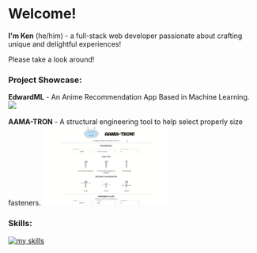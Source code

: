 # Welcome!

**I'm Ken** (he/him) - a full-stack web developer passionate about crafting unique and delightful experiences!

Please take a look around!

### Project Showcase:

**EdwardML** - An Anime Recommendation App Based in Machine Learning.
<a href="https://github.com/KennethMetz/anime_finder"><img src="EdsTour.gif" width="50%"></a>

**AAMA-TRON** - A structural engineering tool to help select properly size fasteners.
<a href="https://github.com/KennethMetz/fastener-calculator"><img src="AAMA-TRONtour.gif" width="50%"></a>

### Skills:
[![my skills](https://skillicons.dev/icons?i=react,materialui,nodejs,jest,js,css,html,firebase,mongodb,express,git)](#)

<!--

**KennethMetz/KennethMetz** is a ✨ _special_ ✨ repository because its `README.md` (this file) appears on your GitHub profile.

Here are some ideas to get you started:

- 🔭 I’m currently working on ...
- 🌱 I’m currently learning ...
- 👯 I’m looking to collaborate on ...
- 🤔 I’m looking for help with ...
- 💬 Ask me about ...
- 📫 How to reach me: ...
- 😄 Pronouns: ...
- ⚡ Fun fact: ...
-->
